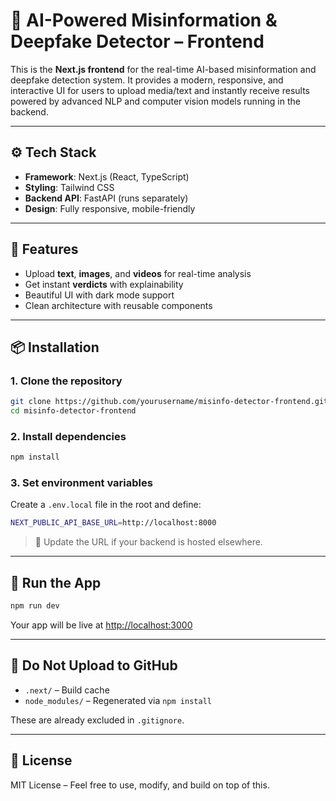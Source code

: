 
# 🧠 AI-Powered Misinformation & Deepfake Detector – Frontend

This is the **Next.js frontend** for the real-time AI-based misinformation and deepfake detection system. It provides a modern, responsive, and interactive UI for users to upload media/text and instantly receive results powered by advanced NLP and computer vision models running in the backend.

---

## ⚙️ Tech Stack

- **Framework**: Next.js (React, TypeScript)
- **Styling**: Tailwind CSS
- **Backend API**: FastAPI (runs separately)
- **Design**: Fully responsive, mobile-friendly

---

## 🚀 Features

- Upload **text**, **images**, and **videos** for real-time analysis
- Get instant **verdicts** with explainability
- Beautiful UI with dark mode support
- Clean architecture with reusable components

---

## 📦 Installation

### 1. Clone the repository

```bash
git clone https://github.com/yourusername/misinfo-detector-frontend.git
cd misinfo-detector-frontend
```

### 2. Install dependencies

```bash
npm install
```

### 3. Set environment variables

Create a `.env.local` file in the root and define:

```bash
NEXT_PUBLIC_API_BASE_URL=http://localhost:8000
```

> 🔁 Update the URL if your backend is hosted elsewhere.

---

## 🧪 Run the App

```bash
npm run dev
```

Your app will be live at [http://localhost:3000](http://localhost:3000)

---

## 📁 Do Not Upload to GitHub

- `.next/` – Build cache
- `node_modules/` – Regenerated via `npm install`

These are already excluded in `.gitignore`.

---

## 📄 License

MIT License – Feel free to use, modify, and build on top of this.
